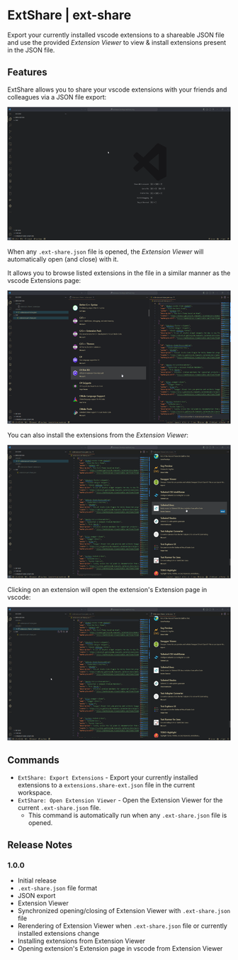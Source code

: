 # ExtShare | ext-share

Export your currently installed vscode extensions to a shareable JSON file and use the provided *Extension Viewer* to view & install extensions present in the JSON file.

## Features

ExtShare allows you to share your vscode extensions with your friends and colleagues via a JSON file export:

<img src="./images/json-export.gif" alt="JSON Export" height="300">

When any `.ext-share.json` file is opened, the *Extension Viewer* will automatically open (and close) with it.

It allows you to browse listed extensions in the file in a similar manner as the vscode Extensions page:

<img src="./images/extension-viewer.png" alt="Extension Viewer" height="300">

You can also install the extensions from the *Extension Viewer*:

<img src="./images/extension-install.gif" alt="Extension Install" height="300">

Clicking on an extension will open the extension's Extension page in vscode:

<img src="./images/extension-page.gif" alt="Extension Page" height="300">
  
## Commands

* `ExtShare: Export Extensions` - Export your currently installed extensions to a `extensions.share-ext.json` file in the current workspace.
* `ExtShare: Open Extension Viewer` - Open the Extension Viewer for the current `.ext-share.json` file.
  * This command is automatically run when any `.ext-share.json` file is opened.

## Release Notes

### 1.0.0

- Initial release
- `.ext-share.json` file format
- JSON export
- Extension Viewer
- Synchronized opening/closing of Extension Viewer with `.ext-share.json` file
- Rerendering of Extension Viewer when `.ext-share.json` file or currently installed extensions change
- Installing extensions from Extension Viewer
- Opening extension's Extension page in vscode from Extension Viewer